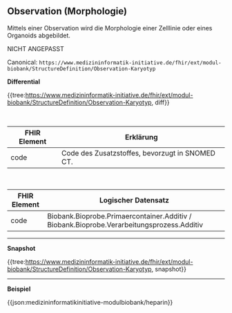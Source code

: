 ## Observation (Morphologie)

Mittels einer Observation wird die Morphologie einer Zelllinie oder eines Organoids abgebildet.

NICHT ANGEPASST

Canonical: 
```https://www.medizininformatik-initiative.de/fhir/ext/modul-biobank/StructureDefinition/Observation-Karyotyp```

**Differential**

{{tree:https://www.medizininformatik-initiative.de/fhir/ext/modul-biobank/StructureDefinition/Observation-Karyotyp, diff}}

<br>

| FHIR Element | Erklärung |
|--------------|-----------|
| code | Code des Zusatzstoffes, bevorzugt in SNOMED CT. |

<br>

| FHIR Element | Logischer Datensatz |
|--------------|-----------|
| code | Biobank.Bioprobe.Primaercontainer.Additiv / Biobank.Bioprobe.Verarbeitungsprozess.Additiv |

---

**Snapshot**

{{tree:https://www.medizininformatik-initiative.de/fhir/ext/modul-biobank/StructureDefinition/Observation-Karyotyp, snapshot}}


---

**Beispiel**

{{json:medizininformatikinitiative-modulbiobank/heparin}}

